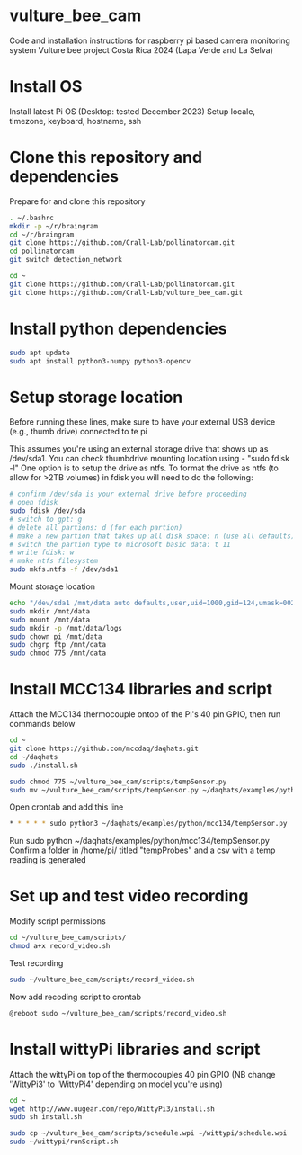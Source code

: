 # vulture_bee_cam
Code and installation instructions for raspberry pi based camera monitoring system
Vulture bee project
Costa Rica 2024 (Lapa Verde and La Selva)

# Install OS

Install latest Pi OS (Desktop: tested December 2023)
Setup locale, timezone, keyboard, hostname, ssh


# Clone this repository and dependencies

Prepare for and clone this repository
```bash
. ~/.bashrc
mkdir -p ~/r/braingram
cd ~/r/braingram
git clone https://github.com/Crall-Lab/pollinatorcam.git
cd pollinatorcam
git switch detection_network

cd ~
git clone https://github.com/Crall-Lab/pollinatorcam.git
git clone https://github.com/Crall-Lab/vulture_bee_cam.git
```

# Install python dependencies
```bash
sudo apt update
sudo apt install python3-numpy python3-opencv
```

# Setup storage location
Before running these lines, make sure to have your external USB device (e.g., thumb drive) connected to te pi

This assumes you're using an external storage drive that shows up as /dev/sda1. You can check thumbdrive mounting location using - "sudo fdisk -l"
One option is to setup the drive as ntfs.
To format the drive as ntfs (to allow for >2TB volumes) in fdisk you will need to do the following:
```bash
# confirm /dev/sda is your external drive before proceeding
# open fdisk
sudo fdisk /dev/sda
# switch to gpt: g
# delete all partions: d (for each partion)
# make a new partion that takes up all disk space: n (use all defaults)
# switch the partion type to microsoft basic data: t 11
# write fdisk: w
# make ntfs filesystem
sudo mkfs.ntfs -f /dev/sda1
```

Mount storage location

```bash
echo "/dev/sda1 /mnt/data auto defaults,user,uid=1000,gid=124,umask=002  0 0" | sudo tee -a /etc/fstab
sudo mkdir /mnt/data
sudo mount /mnt/data
sudo mkdir -p /mnt/data/logs
sudo chown pi /mnt/data
sudo chgrp ftp /mnt/data
sudo chmod 775 /mnt/data
```

# Install MCC134 libraries and script

Attach the MCC134 thermocouple ontop of the Pi's 40 pin GPIO, then run commands below
```bash
cd ~
git clone https://github.com/mccdaq/daqhats.git
cd ~/daqhats
sudo ./install.sh
```
```bash
sudo chmod 775 ~/vulture_bee_cam/scripts/tempSensor.py
sudo mv ~/vulture_bee_cam/scripts/tempSensor.py ~/daqhats/examples/python/mcc134/tempSensor.py
```
Open crontab and add this line
```bash
* * * * * sudo python3 ~/daqhats/examples/python/mcc134/tempSensor.py
```
Run sudo python ~/daqhats/examples/python/mcc134/tempSensor.py
Confirm a folder in /home/pi/ titled "tempProbes" and a csv with a temp reading is generated

# Set up and test video recording

Modify script permissions
```bash
cd ~/vulture_bee_cam/scripts/
chmod a+x record_video.sh
```

Test recording
```bash
sudo ~/vulture_bee_cam/scripts/record_video.sh
```

Now add recoding script to crontab
```bash
@reboot sudo ~/vulture_bee_cam/scripts/record_video.sh
```

# Install wittyPi libraries and script

Attach the wittyPi on top of the thermocouples 40 pin GPIO (NB change 'WittyPi3' to 'WittyPi4' depending on model you're using)
```bash
cd ~
wget http://www.uugear.com/repo/WittyPi3/install.sh
sudo sh install.sh
```
```bash
sudo cp ~/vulture_bee_cam/scripts/schedule.wpi ~/wittypi/schedule.wpi
sudo ~/wittypi/runScript.sh
```
